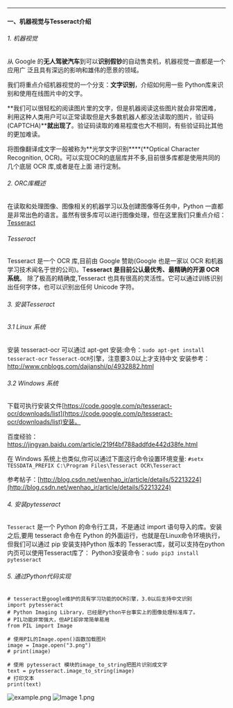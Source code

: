 -----------------
#### 一、机器视觉与Tesseract介绍
###### 1\. 机器视觉

从 Google 的**无人驾驶汽车**到可以**识别假钞**的自动售卖机，机器视觉一直都是一个应用广 泛且具有深远的影响和雄伟的愿景的领域。

我们将重点介绍机器视觉的一个分支：**文字识别**，介绍如何用一些 Python库来识别和使用在线图片中的文字。

**我们可以很轻松的阅读图片里的文字，但是机器阅读这些图片就会非常困难，利用这种人类用户可以正常读取但是大多数机器人都没法读取的图片，验证码 (CAPTCHA)****就出现了**。验证码读取的难易程度也大不相同，有些验证码比其他的更加难读。

将图像翻译成文字一般被称为**光学文字识别****(**Optical Character Recognition, OCR)。可以实现OCR的底层库并不多,目前很多库都是使用共同的几个底层 OCR 库,或者是在上面 进行定制。

###### 2\. ORC库概述

在读取和处理图像、图像相关的机器学习以及创建图像等任务中，Python 一直都是非常出色的语言。虽然有很多库可以进行图像处理，但在这里我们只重点介绍：[Tesseract](https://pypi.python.org/pypi/pytesseract)

###### Tesseract

Tesseract 是一个 OCR 库,目前由 Google 赞助(Google 也是一家以 OCR 和机器学习技术闻名于世的公司)。T**esseract** **是目前公认最优秀、最精确的开源 OCR 系统**。  除了极高的精确度,Tesseract 也具有很高的灵活性。它可以通过训练识别出任何字体，也可以识别出任何 Unicode 字符。

###### 3. 安装Tesseract
###### 3.1 Linux 系统
安装 tesseract-ocr     可以通过 apt-get 安装:命令：`sudo apt-get install tesseract-ocr`
`Tesseract-OCR`引擎，注意要3.0以上才支持中文
安装参考：http://www.cnblogs.com/dajianshi/p/4932882.html
###### 3.2 Windows 系统

下载可执行安装文件[https://code.google.com/p/tesseract-ocr/downloads/list](https://code.google.com/p/tesseract-ocr/downloads/list)安装。

百度经验：https://jingyan.baidu.com/article/219f4bf788addfde442d38fe.html

在 Windows 系统上也类似,你可以通过下面这行命令设置环境变量: `#setx TESSDATA_PREFIX C:\Program Files\Tesseract OCR\Tesseract`

参考帖子：[http://blog.csdn.net/wenhao_ir/article/details/52213224](http://blog.csdn.net/wenhao_ir/article/details/52213224)
###### 4. 安装pytesseract
`Tesseract` 是一个 Python 的命令行工具，不是通过 import 语句导入的库。安装之后,要用 tesseract 命令在 Python 的外面运行，也就是在Linux命令环境执行，但我们可以通过 pip 安装支持Python 版本的 Tesseract库，就可以支持在python内页可以使用Tesseract库了：
Python3安装命令：`sudo pip3 install pytesseract`

###### 5. 通过Python代码实现
```
# tesseract是google维护的具有学习功能的OCR引擎，3.0以后支持中文识别
import pytesseract
# Python Imaging Library，已经是Python平台事实上的图像处理标准库了。
# PIL功能非常强大，但API却非常简单易用
from PIL import Image

# 使用PIL的Image.open()函数加载图片
image = Image.open("3.png")
# print(image)

# 使用 pytesseract 模块的image_to_string把图片识别成文字
text = pytesseract.image_to_string(image)
# 打印文本
print(text)

```
![example.png](https://upload-images.jianshu.io/upload_images/6591571-9f9aea32bc446ee0.png?imageMogr2/auto-orient/strip%7CimageView2/2/w/1240)
![Image 1.png](https://upload-images.jianshu.io/upload_images/6591571-a575444631bf8a6c.png?imageMogr2/auto-orient/strip%7CimageView2/2/w/1240)






